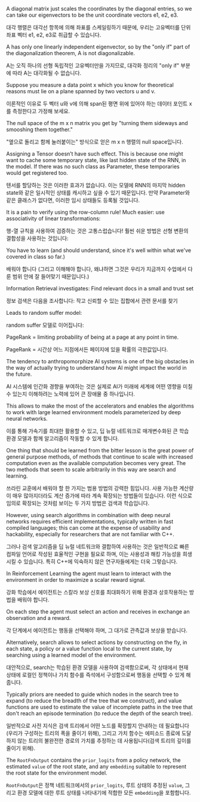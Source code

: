 A diagonal matrix just scales the coordinates by the diagonal entries, so we can take our eigenvectors to be the unit coordinate vectors e1, e2, e3.

대각 행렬은 대각선 항목에 의해 좌표를 스케일링하기 때문에, 우리는 고유벡터를 단위 좌표 벡터 e1, e2, e3로 취급할 수 있습니다.

A has only one linearly independent eigenvector, so by the "only if" part of the diagonalization theorem, A is not diagonalizable.

A는 오직 하나의 선형 독립적인 고유벡터만을 가지므로, 대각화 정리의 "only if" 부분에 따라 A는 대각화될 수 없습니다.

Suppose you measure a data point x which you know for theoretical reasons must lie on a plane spanned by two vectors u and v.

이론적인 이유로 두 벡터 u와 v에 의해 span된 평면 위에 있어야 하는 데이터 포인트 x를 측정한다고 가정해 보세요.

The null space of the m x n matrix you get by "turning them sideways and smooshing them together."

"옆으로 돌리고 함께 눌러붙이는" 방식으로 얻은 m x n 행렬의 null space입니다.

Assigning a Tensor doesn’t have such effect. This is because one might want to cache some temporary state, like last hidden state of the RNN, in the model. If there was no such class as Parameter, these temporaries would get registered too.

텐서를 할당하는 것은 이러한 효과가 없습니다. 이는 모델에 RNN의 마지막 hidden state와 같은 일시적인 상태를 캐시하고 싶을 수 있기 때문입니다. 만약 Parameter와 같은 클래스가 없다면, 이러한 임시 상태들도 등록될 것입니다.

It is a pain to verify using the row-column rule! Much easier: use associativity of linear transformations:

행-열 규칙을 사용하여 검증하는 것은 고통스럽습니다! 훨씬 쉬운 방법은 선형 변환의 결합성을 사용하는 것입니다:

You have to learn (and should understand, since it's well within what we've covered in class so far.)

배워야 합니다 (그리고 이해해야 합니다, 왜냐하면 그것은 우리가 지금까지 수업에서 다룬 범위 안에 잘 들어맞기 때문입니다.)

Information Retrieval investigates: Find relevant docs in a small and trust set

정보 검색은 다음을 조사합니다: 작고 신뢰할 수 있는 집합에서 관련 문서를 찾기

Leads to random suffer model:

random suffer 모델로 이어집니다:

PageRank = limiting probability of being at a page at any point in time.

PageRank = 시간상 어느 지점에서든 페이지에 있을 확률의 극한값입니다.

The tendency to anthropomorphize AI systems is one of the big obstacles in the way of actually trying to understand how AI might impact the world in the future.

AI 시스템에 인간화 경향을 부여하는 것은 실제로 AI가 미래에 세계에 어떤 영향을 미칠 수 있는지 이해하려는 노력에 있어 큰 장애물 중 하나입니다.

This allows to make the most of the accelerators and enables the algorithms to work with large learned environment models parameterized by deep neural networks.

이를 통해 가속기를 최대한 활용할 수 있고, 딥 뉴럴 네트워크로 매개변수화된 큰 학습 환경 모델과 함께 알고리즘이 작동할 수 있게 합니다.

One thing that should be learned from the bitter lesson is the great power of general purpose methods, of methods that continue to scale with increased computation even as the available computation becomes very great. The two methods that seem to scale arbitrarily in this way are search and learning.

쓰라린 교훈에서 배워야 할 한 가지는 범용 방법의 강력한 힘입니다. 사용 가능한 계산량이 매우 많아지더라도 계산 증가에 따라 계속 확장되는 방법들이 있습니다. 이런 식으로 임의로 확장되는 것처럼 보이는 두 가지 방법은 검색과 학습입니다.

However, using search algorithms in combination with deep neural networks requires efficient implementations, typically written in fast compiled languages; this can come at the expense of usability and hackability, especially for researchers that are not familiar with C++.

그러나 검색 알고리즘을 딥 뉴럴 네트워크와 결합하여 사용하는 것은 일반적으로 빠른 컴파일 언어로 작성된 효율적인 구현을 필요로 하며, 이는 사용성과 해킹 가능성을 희생시킬 수 있습니다. 특히 C++에 익숙하지 않은 연구자들에게는 더욱 그렇습니다.

In Reinforcement Learning the agent must learn to interact with the environment in order to maximize a scalar reward signal.

강화 학습에서 에이전트는 스칼라 보상 신호를 최대화하기 위해 환경과 상호작용하는 방법을 배워야 합니다.

On each step the agent must select an action and receives in exchange an observation and a reward.

각 단계에서 에이전트는 행동을 선택해야 하며, 그 대가로 관측값과 보상을 받습니다.

Alternatively, search allows to select actions by constructing on the fly, in each state, a policy or a value function local to the current state, by searching using a learned model of the environment.

대안적으로, search는 학습된 환경 모델을 사용하여 검색함으로써, 각 상태에서 현재 상태에 로컬인 정책이나 가치 함수를 즉석에서 구성함으로써 행동을 선택할 수 있게 해줍니다.

Typically priors are needed to guide which nodes in the search tree to expand (to reduce the breadth of the tree that we construct), and value functions are used to estimate the value of incomplete paths in the tree that don't reach an episode termination (to reduce the depth of the search tree).

일반적으로 사전 지식은 검색 트리에서 어떤 노드를 확장할지 안내하는 데 필요합니다(우리가 구성하는 트리의 폭을 줄이기 위해), 그리고 가치 함수는 에피소드 종료에 도달하지 않는 트리의 불완전한 경로의 가치를 추정하는 데 사용됩니다(검색 트리의 깊이를 줄이기 위해).

The `RootFnOutput` contains the `prior_logits` from a policy network, the estimated `value` of the root state, and any `embedding` suitable to represent the root state for the environment model.

`RootFnOutput`은 정책 네트워크에서의 `prior_logits`, 루트 상태의 추정된 `value`, 그리고 환경 모델에 대한 루트 상태를 나타내기에 적합한 모든 `embedding`을 포함합니다.


